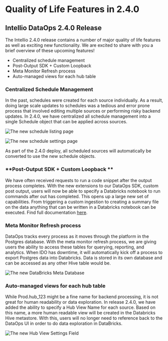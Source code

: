 # Quality of Life Features in 2.4.0

## Intellio DataOps 2.4.0 Release&#x20;

The Intellio 2.4.0 release contains a number of major quality of life features as well as exciting new functionality. We are excited to share with you a brief overview of these upcoming features!&#x20;

* Centralized schedule management&#x20;
* Post-Output SDK + Custom Loopback&#x20;
* Meta Monitor Refresh process&#x20;
* Auto-managed views for each hub table&#x20;

### Centralized Schedule Management&#x20;

In the past, schedules were created for each source individually. As a result, doing large scale updates to schedules was a tedious and error prone process that involved editing multiple sources or performing risky backend updates. In 2.4.0, we have centralized all schedule management into a single Schedule object that can be applied across sources. &#x20;

![The new schedule listing page](https://firebasestorage.googleapis.com/v0/b/gitbook-x-prod.appspot.com/o/spaces%2F-LhufZT729fit8K2vT1H-887967055%2Fuploads%2FiSFmI3qpCSUtBldadOZE%2Ffile.png?alt=media)



![The new schedule settings page ](https://firebasestorage.googleapis.com/v0/b/gitbook-x-prod.appspot.com/o/spaces%2F-LhufZT729fit8K2vT1H-887967055%2Fuploads%2FtYmF4SKh3CEQzl8shzgz%2Ffile.png?alt=media)

As part of the 2.4.0 deploy, all scheduled sources will automatically be converted to use the new schedule objects. &#x20;

### **Post-Output SDK + Custom Loopback **

We have often received requests to run a code snippet after the output process completes. With the new extensions to our DataOps SDK, custom post output, users will now be able to specify a Databricks notebook to run commands after out has completed. This opens up a large new set of capabilities. From triggering a custom ingestion to creating a summary file on the data anything that can be written in a Databricks notebook can be executed. Find full documentation [here](https://intellio.gitbook.io/dataops/v/master/configuring-the-data-integration-process/custom-post-output).&#x20;

### Meta Monitor Refresh process&#x20;

DataOps tracks every process as it moves through the platform in the Postgres database. With the meta monitor refresh process, we are giving users the ability to access these tables for querying, reporting, and analytics. When IDO has downtime, it will automatically kick off a process to export Postgres data into Databricks. Data is stored in its own database and can be accessed as any other Hive table would be.&#x20;

![The new DataBricks Meta Database](https://firebasestorage.googleapis.com/v0/b/gitbook-x-prod.appspot.com/o/spaces%2F-LhufZT729fit8K2vT1H-887967055%2Fuploads%2FSu2XRLAWbEnKvPpGFGfL%2Ffile.png?alt=media)

### Auto-managed views for each hub table&#x20;

While Prod.hub\_123 might be a fine name for backend processing, it is not great for human readability or data exploration. In release 2.4.0, we have added the ability to specify a Hub View Name for each source. Based on this name, a more human readable view will be created in the Databricks Hive metastore. With this, users will no longer need to reference back to the DataOps UI in order to do data exploration in DataBricks.&#x20;

![The new Hub View Settings Field ](https://firebasestorage.googleapis.com/v0/b/gitbook-x-prod.appspot.com/o/spaces%2F-LhufZT729fit8K2vT1H-887967055%2Fuploads%2FqbVgAzHEJzwPSvCZpBVI%2Ffile.png?alt=media)

